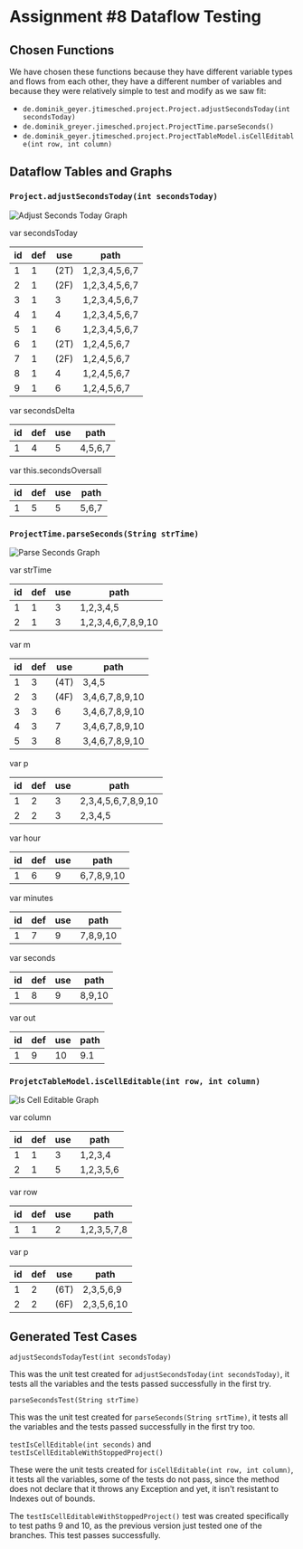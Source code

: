 # Assignment \#8 Dataflow Testing

## Chosen Functions

We have chosen these functions because they have different variable types and flows from each other, they have a different number of variables and because they were relatively simple to test and modify as we saw fit:

- ```de.dominik_geyer.jtimesched.project.Project.adjustSecondsToday(int secondsToday)```
- ```de.dominik_greyer.jimesched.project.ProjectTime.parseSeconds()```
- ```de.dominik_geyer.jtimesched.project.ProjectTableModel.isCellEditable(int row, int column)```

## Dataflow  Tables and Graphs

### ```Project.adjustSecondsToday(int secondsToday)```

![Adjust Seconds Today Graph](adjustSecond.svg)

var secondsToday

| id   | def  | use  | path          |
| ---- | ---- | ---- | ------------- |
| 1    | 1    | (2T) | 1,2,3,4,5,6,7 |
| 2    | 1    | (2F) | 1,2,3,4,5,6,7 |
| 3    | 1    | 3    | 1,2,3,4,5,6,7 |
| 4    | 1    | 4    | 1,2,3,4,5,6,7 |
| 5    | 1    | 6    | 1,2,3,4,5,6,7 |
| 6    | 1    | (2T) | 1,2,4,5,6,7   |
| 7    | 1    | (2F) | 1,2,4,5,6,7   |
| 8    | 1    | 4    | 1,2,4,5,6,7   |
| 9    | 1    | 6    | 1,2,4,5,6,7   |

var secondsDelta

| id   | def  | use  | path    |
| ---- | ---- | ---- | ------- |
| 1    | 4    | 5    | 4,5,6,7 |

var this.secondsOversall

| id   | def  | use  | path  |
| ---- | ---- | ---- | ----- |
| 1    | 5    | 5    | 5,6,7 |





### ```ProjectTime.parseSeconds(String strTime)```

![Parse Seconds Graph](parseSeconds.svg)

var strTime

| id   | def  | use  | path               |
| ---- | ---- | ---- | ------------------ |
| 1    | 1    | 3    | 1,2,3,4,5          |
| 2    | 1    | 3    | 1,2,3,4,6,7,8,9,10 |

var m

| id   | def  | use  | path           |
| ---- | ---- | ---- | -------------- |
| 1    | 3    | (4T) | 3,4,5          |
| 2    | 3    | (4F) | 3,4,6,7,8,9,10 |
| 3    | 3    | 6    | 3,4,6,7,8,9,10 |
| 4    | 3    | 7    | 3,4,6,7,8,9,10 |
| 5    | 3    | 8    | 3,4,6,7,8,9,10 |

var p

| id   | def  | use  | path               |
| ---- | ---- | ---- | ------------------ |
| 1    | 2    | 3    | 2,3,4,5,6,7,8,9,10 |
| 2    | 2    | 3    | 2,3,4,5            |

var hour

| id   | def  | use  | path       |
| ---- | ---- | ---- | ---------- |
| 1    | 6    | 9    | 6,7,8,9,10 |

var minutes

| id   | def  | use  | path     |
| ---- | ---- | ---- | -------- |
| 1    | 7    | 9    | 7,8,9,10 |

var seconds

| id   | def  | use  | path   |
| ---- | ---- | ---- | ------ |
| 1    | 8    | 9    | 8,9,10 |

var out

| id   | def  | use  | path |
| ---- | ---- | ---- | ---- |
| 1    | 9    | 10   | 9.1  |

### ```ProjetcTableModel.isCellEditable(int row, int column)```

![Is Cell Editable Graph](dataflow2.svg)

var column

| id   | def  | use  | path      |
| ---- | ---- | ---- | --------- |
| 1    | 1    | 3    | 1,2,3,4   |
| 2    | 1    | 5    | 1,2,3,5,6 |

var row

| id   | def  | use  | path        |
| ---- | ---- | ---- | ----------- |
| 1    | 1    | 2    | 1,2,3,5,7,8 |

var p

| id   | def  | use  | path       |
| ---- | ---- | ---- | ---------- |
| 1    | 2    | (6T) | 2,3,5,6,9  |
| 2    | 2    | (6F) | 2,3,5,6,10 |

## Generated  Test  Cases

```adjustSecondsTodayTest(int secondsToday)```

This was the unit test created for ```adjustSecondsToday(int secondsToday)```, it tests all the variables and the tests passed successfully in the first try.

```parseSecondsTest(String strTime)```

This was the unit test created for ```parseSeconds(String srtTime)```, it tests all the variables and the tests passed successfully in the first try too.

```testIsCellEditable(int seconds)``` and ```testIsCellEditableWithStoppedProject()```

These were the unit tests created for ```isCellEditable(int row, int column)```, it tests all the variables, some of the tests do not pass, since the method does not declare that it throws any Exception and yet, it isn't resistant to Indexes out of bounds.

The  ```testIsCellEditableWithStoppedProject()``` test was created specifically to test paths 9 and 10, as the previous version just tested one of the branches. This test passes successfully.



